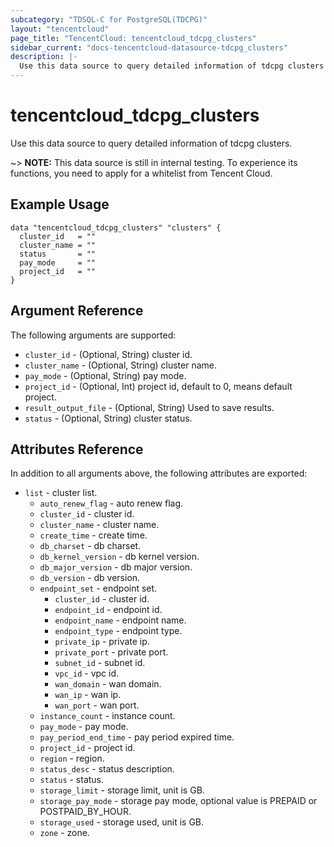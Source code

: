 ```yaml
---
subcategory: "TDSQL-C for PostgreSQL(TDCPG)"
layout: "tencentcloud"
page_title: "TencentCloud: tencentcloud_tdcpg_clusters"
sidebar_current: "docs-tencentcloud-datasource-tdcpg_clusters"
description: |-
  Use this data source to query detailed information of tdcpg clusters
---
```


# tencentcloud_tdcpg_clusters

Use this data source to query detailed information of tdcpg clusters.

~> **NOTE:**  This data source is still in internal testing. To experience its functions, you need to apply for a whitelist from Tencent Cloud.

## Example Usage

```hcl
data "tencentcloud_tdcpg_clusters" "clusters" {
  cluster_id   = ""
  cluster_name = ""
  status       = ""
  pay_mode     = ""
  project_id   = ""
}
```

## Argument Reference

The following arguments are supported:

* `cluster_id` - (Optional, String) cluster id.
* `cluster_name` - (Optional, String) cluster name.
* `pay_mode` - (Optional, String) pay mode.
* `project_id` - (Optional, Int) project id, default to 0, means default project.
* `result_output_file` - (Optional, String) Used to save results.
* `status` - (Optional, String) cluster status.

## Attributes Reference

In addition to all arguments above, the following attributes are exported:

* `list` - cluster list.
  * `auto_renew_flag` - auto renew flag.
  * `cluster_id` - cluster id.
  * `cluster_name` - cluster name.
  * `create_time` - create time.
  * `db_charset` - db charset.
  * `db_kernel_version` - db kernel version.
  * `db_major_version` - db major version.
  * `db_version` - db version.
  * `endpoint_set` - endpoint set.
    * `cluster_id` - cluster id.
    * `endpoint_id` - endpoint id.
    * `endpoint_name` - endpoint name.
    * `endpoint_type` - endpoint type.
    * `private_ip` - private ip.
    * `private_port` - private port.
    * `subnet_id` - subnet id.
    * `vpc_id` - vpc id.
    * `wan_domain` - wan domain.
    * `wan_ip` - wan ip.
    * `wan_port` - wan port.
  * `instance_count` - instance count.
  * `pay_mode` - pay mode.
  * `pay_period_end_time` - pay period expired time.
  * `project_id` - project id.
  * `region` - region.
  * `status_desc` - status description.
  * `status` - status.
  * `storage_limit` - storage limit, unit is GB.
  * `storage_pay_mode` - storage pay mode, optional value is PREPAID or POSTPAID_BY_HOUR.
  * `storage_used` - storage used, unit is GB.
  * `zone` - zone.


